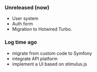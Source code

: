 
### Unreleased (now)
- User system
- Auth form
- Migration to Hotwired Turbo.


### Log time ago
 - migrate from custom code to Symfony
 - integrate API platform
 - implement a UI based on stimulus.js
